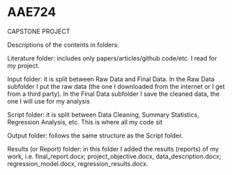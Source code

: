 # AAE724
CAPSTONE PROJECT

Descriptions of the contents in folders:

  Literature folder: includes only papers/articles/github code/etc. I read for my project. 

  Input folder: it is split between Raw Data and Final Data. In the Raw Data subfolder I put the raw data (the one I    downloaded from the internet or I get from a third party). In the Final Data subfolder I save the cleaned data, the one I will use for my analysis

  Script folder: it is split between Data Cleaning, Summary Statistics, Regression Analysis, etc. This is where all my code sit

  Output folder: follows the same structure as the Script folder. 

  Results (or Report) folder: in this folder I added the results (reports) of my work, i.e. final_report.docx; project_objective.docx, data_description.docx; regression_model.docx, regression_results.docx.
